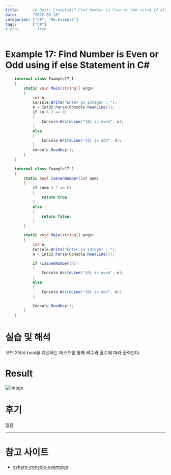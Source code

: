 ```yaml
---
title:      C# Basic Example#17 Find Number is Even or Odd using if else Statement in C#
date:       "2022-09-18"
categories: ["C#", "06.Example"]
tags:       ["C#"]
# pin:        true
---
```


# Example 17: Find Number is Even or Odd using if else Statement in C#
```c#
    internal class Example17_1
    {
        static void Main(string[] args)
        {
            int n;
            Console.Write("Enter an integer : ");
            n = Int32.Parse(Console.ReadLine());
            if (n % 2 == 0)
            {
                Console.WriteLine("{0} is even", n);
            }
            else
            {
                Console.WriteLine("{0} is odd", n);
            }
            Console.ReadKey();
        }
    }
```

```c#
    internal class Example17_2
    {
        static bool IsEvenNumber(int num)
        {
            if (num % 2 == 0)
            {
                return true;
            }
            else
            {
                return false;
            }
        }

        static void Main(string[] args)
        {
            int n;
            Console.Write("Enter an integer : ");
            n = Int32.Parse(Console.ReadLine());

            if (IsEvenNumber(n))
            {
                Console.WriteLine("{0} is even", n);
            }
            else
            {
                Console.WriteLine("{0} is odd", n);
            }

            Console.ReadKey();
        }
    }
```

# 실습 및 해석
코드 2에서 bool을 리턴하는 메소드를 통해 짝수와 홀수에 따라 출력한다.

# Result
![image](https://user-images.githubusercontent.com/85896566/190889811-a6ce88f0-cbc4-4928-b8e4-2df2365a45eb.png)

# 후기
없음

---

# 참고 사이트
- [csharp-console-examples](https://www.csharp-console-examples.com/csharp-console/c-console-examples/)